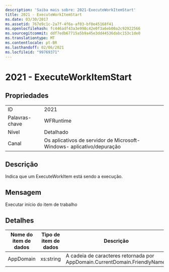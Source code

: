 ```yaml
---
description: 'Saiba mais sobre: 2021-ExecuteWorkItemStart'
title: 2021 - ExecuteWorkItemStart
ms.date: 03/30/2017
ms.assetid: 767e9c1c-2a7f-4f6a-af03-bf0e45168f41
ms.openlocfilehash: fc446adf43a3e998c42e0f3a6eb00a2c92922566
ms.sourcegitcommit: ddf7edb67715a5b9a45e3dd44536dabc153c1de0
ms.translationtype: MT
ms.contentlocale: pt-BR
ms.lasthandoff: 02/06/2021
ms.locfileid: "99769371"
---
```

# <a name="2021---executeworkitemstart"></a>2021 - ExecuteWorkItemStart

## <a name="properties"></a>Propriedades  
  
|||  
|-|-|  
|ID|2021|  
|Palavras-chave|WFRuntime|  
|Nível|Detalhado|  
|Canal|Os aplicativos de servidor de Microsoft-Windows- aplicativo/depuração|  
  
## <a name="description"></a>Descrição  

 Indica que um ExecuteWorkItem está sendo a execução.  
  
## <a name="message"></a>Mensagem  

 Executar início do item de trabalho  
  
## <a name="details"></a>Detalhes  
  
|Nome do item de dados|Tipo de item de dados|Descrição|  
|--------------------|--------------------|-----------------|  
|AppDomain|xs:string|A cadeia de caracteres retornada por AppDomain.CurrentDomain.FriendlyName.|
